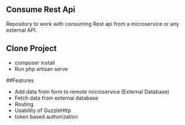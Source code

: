 
## Consume Rest Api
Repository to work with consuming Rest api from a microservice or any external API.

## Clone Project
- composer install
- Run php artisan serve

##Features
- Add data from form to remote microservice (External Database)
- Fetch data from external database
- Routing
- Usability of GuzzleHttp
- token based authorization
